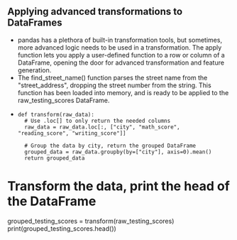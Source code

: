 ## Applying advanced transformations to DataFrames
- pandas has a plethora of built-in transformation tools, but sometimes, more advanced logic needs to be used in a transformation. The apply function lets you apply a user-defined function to a row or column of a DataFrame, opening the door for advanced transformation and feature generation.
- The find_street_name() function parses the street name from the "street_address", dropping the street number from the string. This function has been loaded into memory, and is ready to be applied to the raw_testing_scores DataFrame.
- ```
  def transform(raw_data):
	# Use .loc[] to only return the needed columns
	raw_data = raw_data.loc[:, ["city", "math_score", "reading_score", "writing_score"]]
	
    # Group the data by city, return the grouped DataFrame
	grouped_data = raw_data.groupby(by=["city"], axis=0).mean()
	return grouped_data

# Transform the data, print the head of the DataFrame
grouped_testing_scores = transform(raw_testing_scores)
print(grouped_testing_scores.head())
```
